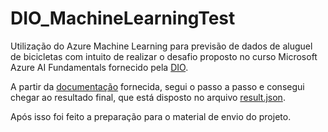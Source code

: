 # DIO_MachineLearningTest
Utilização do Azure Machine Learning para previsão de dados de aluguel de bicicletas com intuito de realizar o desafio proposto no curso Microsoft Azure AI Fundamentals fornecido pela [DIO](web.dio.me/).

A partir da [documentação](https://microsoftlearning.github.io/mslearn-ai-fundamentals/Instructions/Labs/01-machine-learning.html#deploy-and-test-the-model) fornecida, segui o passo a passo e consegui chegar ao resultado final, que está disposto no arquivo [result.json](https://github.com/LucasHCostaCarvalho/DIO_MachineLearningTest/blob/8373c62446c00d5b1a821544176037df7a402ceb/result.json).

Após isso foi feito a preparação para o material de envio do projeto.
